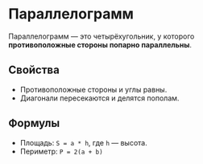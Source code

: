 # Параллелограмм

Параллелограмм — это четырёхугольник, у которого **противоположные стороны попарно параллельны**.

## Свойства
- Противоположные стороны и углы равны.
- Диагонали пересекаются и делятся пополам.

## Формулы
- Площадь: `S = a * h`, где `h` — высота.
- Периметр: `P = 2(a + b)`